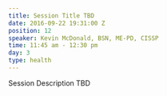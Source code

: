 ```yaml
---
title: Session Title TBD
date: 2016-09-22 19:31:00 Z
position: 12
speaker: Kevin McDonald, BSN, ME-PD, CISSP
time: 11:45 am - 12:30 pm
day: 3
type: health
---
```


Session Description TBD